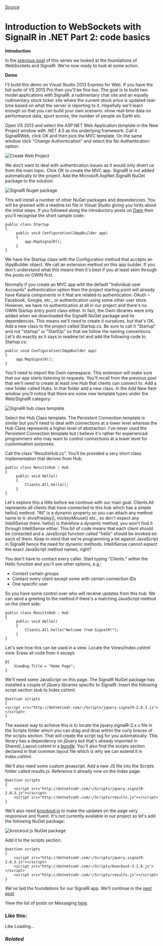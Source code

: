 [Source](http://dotnetcodr.com/2014/05/19/introduction-to-websockets-with-signalr-in-net-part-2-code-basics/ "Permalink to Introduction to WebSockets with SignalR in .NET Part 2: code basics")

# Introduction to WebSockets with SignalR in .NET Part 2: code basics

**Introduction**

In the [previous post][1] of this series we looked at the foundations of WebSockets and SignalR. We're now ready to look at some action.

**Demo**

I'll build this demo on Visual Studio 2013 Express for Web. If you have the full suite of VS 2013 Pro then you'll be fine too. The goal is to build two model applications with SignalR: a rudimentary chat site and an equally rudimentary stock ticker site where the current stock price is updated real-time based on what the server is reporting to it. Hopefully we'll learn enough so that you can build your own scenario: show real-time data on performance data, sport scores, the number of people on Earth etc.

Open VS 2013 and select the ASP.NET Web Application template in the New Project window with .NET 4.5 as the underlying framework. Call it SignalRWeb, click OK and then pick the MVC template. On the same window click "Change Authentication" and select the No Authentication option:

![Create Web Project][2]

We don't want to deal with authentication issues as it would only divert us from the main topic. Click OK to create the MVC app. SignalR is not added automatically to the project. Add the Microsoft.AspNet.SignalR NuGet package to the solution:

![SignalR Nuget package][3]

This will install a number of other NuGet packages and dependencies. You will be greeted with a readme.txt file in Visual Studio giving you hints about the initial steps. If you followed along the introductory posts on [Owin][4] then you'll recognise the short sample code:



    public class Startup
    {
         public void Configuration(IAppBuilder app)
         {
             app.MapSignalR();
         }
    }


We have the Startup class with the Configuration method that accepts an IAppBuilder object. We call an extension method on this app builder. If you don't understand what this means then it's best if you at least skim through the posts on OWIN first.

Normally if you create an MVC app with the default "Individual user Accounts" authentication option then the project starting point will already have Katana components in it that are related to authentication: OAuth – Facebook, Google, etc., or authentication using some other user store. However, we have no authentication at all in our project and there's no OWIN Startup entry point class either. In fact, the Owin libraries were only added when we downloaded the SignalR NuGet package and its dependencies. This means we'll need to create it ourselves, but that's OK. Add a new class to the project called Startup.cs. Be sure to call it "Startup" and not "startup" or "StartUp" so that we follow the naming conventions. Let's do exactly as it says in readme.txt and add the following code to Startup.cs:



    public void Configuration(IAppBuilder app)
    {
         app.MapSignalR();
    }


You'll need to import the Owin namespace. This extension will make sure that our app starts listening to requests. You'll recall from the previous post that we'll need to create at least one Hub that clients can connect to. Add a new folder called Hubs. In that folder add a new class. In the Add New Item window you'll notice that there are some new template types under the Web/SignalR category:

![SignalR hub class template][5]

Select the Hub Class template. The Persistent Connection template is similar but you'll need to deal with connections at a lower level whereas the Hub Class represents a higher level of abstraction. I've never used the Persistent Connection template but I believe it's rather for experienced programmers who may want to control connections at a lower level for customisation purposes.

Call the class "ResultsHub.cs". You'll be provided a very short class implementation that derives from Hub:



    public class ResultsHub : Hub
    {
         public void Hello()
         {
             Clients.All.hello();
         }
    }


Let's explore this a little before we continue with our main goal. Clients.All represents all clients that have connected to this hub which has a simple hello() method. "All" is a dynamic property so you can attach any method name to it: elvisPresley(), mickeyMouse() etc., so don't expect any IntelliSense there. hello() is therefore a dynamic method, you won't find it through IntelliSense either. This bit of code means that each client should be contacted and a JavaScript function called "hello" should be invoked on each of them. Keep in mind that we're programming a lot against JavaScript in SignalR hence the need for dynamic methods. IntelliSense cannot expect the exact JavaScript method names, right?

You don't have to contact every caller. Start typing "Clients." within the Hello function and you'll see other options, e.g.:

* Contact certain groups
* Contact every client except some with certain connection IDs
* One specific user

So you have some control over who will receive updates from this hub. We can send a greeting to the method if there's a matching JavaScript method on the client side:



    public class ResultsHub : Hub
    {
         public void Hello()
         {
             Clients.All.hello("Welcome from SignalR!");
         }
    }


Let's see how this can be used in a view. Locate the Views/Index.cshtml view. Erase all code from it except:



    @{
        ViewBag.Title = "Home Page";
    }


We'll need some JavaScript on this page. The SignalR NuGet package has installed a couple of jQuery libraries specific to SignalR. Insert the following script section stub to Index.cshtml:



    @section scripts
    {
    <script src="http://dotnetcodr.com/~/Scripts/jquery.signalR-2.0.3.js"></script>
    }


The easiest way to achieve this is to locate the jquery.signalR-2.x.x file in the Scripts folder which you can drag and drop within the curly braces of the scripts section. That will create the script tag for you automatically. This library has a dependency on jQuery but that's already imported in Shared/_Layout.cshtml in a [bundle][6]. You'll also find the scripts section declared in that common layout file which is why we can extend it in Index.cshtml.

We'll also need some custom javascript. Add a new JS file into the Scripts folder called results.js. Reference it already now on the Index page:



    @section scripts
    {
        <script src="http://dotnetcodr.com/~/Scripts/jquery.signalR-2.0.3.js"></script>
        <script src="http://dotnetcodr.com/~/Scripts/results.js"></script>
    }


We'll also need [knockout.js][7] to make the updates on the page very responsive and fluent. It's not currently available in our project so let's add the following NuGet package:

![knockout js NuGet package][8]

Add it to the scripts section:



    @section scripts
    {
        <script src="http://dotnetcodr.com/~/Scripts/jquery.signalR-2.0.3.js"></script>
        <script src="http://dotnetcodr.com/~/Scripts/knockout-3.1.0.js"></script>
        <script src="http://dotnetcodr.com/~/Scripts/results.js"></script>
    }


We've laid the foundations for our SignalR app. We'll continue in the [next post][9].

View the list of posts on Messaging [here][10].

### Like this:

Like Loading...

### _Related_

[1]: http://dotnetcodr.com/2014/05/15/introduction-to-websockets-with-signalr-in-net-part-1-the-basics/ "Introduction to WebSockets with SignalR in .NET Part 1: the basics"
[2]: http://dotnetcodr.files.wordpress.com/2014/04/createwebproject1.png?w=630&h=455
[3]: http://dotnetcodr.files.wordpress.com/2014/04/signalr-nuget.png?w=630&h=204
[4]: http://dotnetcodr.com/2014/04/14/owin-and-katana-part-1-the-basics/ "OWIN and Katana part 1: the basics"
[5]: http://dotnetcodr.files.wordpress.com/2014/04/signalr-hub-class-template.png?w=630&h=324
[6]: http://dotnetcodr.com/2013/01/14/web-optimisation-resource-bundling-and-minification-in-net4-5-mvc4-with-c/ "Web optimisation: resource bundling and minification in .NET4.5 MVC4 with C#"
[7]: http://knockoutjs.com/ "Knockout.js home"
[8]: http://dotnetcodr.files.wordpress.com/2014/04/knockout-js-nuget-package.png?w=630&h=83
[9]: http://dotnetcodr.com/2014/05/22/introduction-to-websockets-with-signalr-in-net-part-3/ "Introduction to WebSockets with SignalR in .NET Part 3"
[10]: http://dotnetcodr.com/messaging/ "Messaging"
